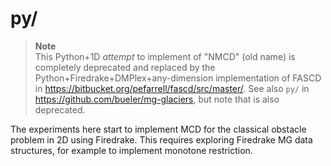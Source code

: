 # py/

> **Note**  
> This Python+1D _attempt_ to implement of "NMCD" (old name) is completely
> deprecated and replaced by the Python+Firedrake+DMPlex+any-dimension
> implementation of FASCD in https://bitbucket.org/pefarrell/fascd/src/master/.
> See also `py/` in https://github.com/bueler/mg-glaciers, but note that is also
> deprecated.

The experiments here start to implement MCD for the classical obstacle problem in 2D using Firedrake.  This requires exploring Firedrake MG data structures, for example to implement monotone restriction.
